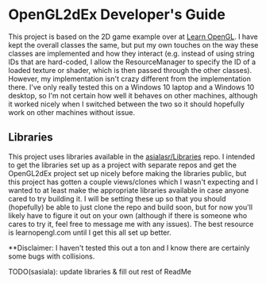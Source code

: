 # OpenGL2dEx Developer's Guide
This project is based on the 2D game example over at [Learn OpenGL](https://learnopengl.com).  I have kept the overall classes the same, but put my own touches on the way these classes are implemented and how they interact (e.g. instead of using string IDs that are hard-coded, I allow the ResourceManager to specify the ID of a loaded texture or shader, which is then passed through the other classes).  However, my implementation isn't crazy different from the implementation there.  I've only really tested this on a Windows 10 laptop and a Windows 10 desktop, so I'm not certain how well it behaves on other machines, although it worked nicely when I switched between the two so it should hopefully work on other machines without issue.

## Libraries
This project uses libraries available in the [asialasr/Libraries](https://github.com/asialasr/Libraries) repo.  I intended to get the libraries set up as a project with separate repos and get the OpenGL2dEx project set up nicely before making the libraries public, but this project has gotten a couple views/clones which I wasn't expecting and I wanted to at least make the appropriate libraries available in case anyone cared to try building it.  I will be setting these up so that you should (hopefully) be able to just clone the repo and build soon, but for now you'll likely have to figure it out on your own (although if there is someone who cares to try it, feel free to message me with any issues).  The best resource is learnopengl.com until I get this all set up better.

**Disclaimer: I haven't tested this out a ton and I know there are certainly some bugs with collisions.

TODO(sasiala): update libraries & fill out rest of ReadMe
